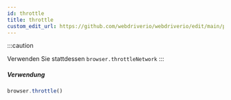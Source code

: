```yaml
---
id: throttle
title: throttle
custom_edit_url: https://github.com/webdriverio/webdriverio/edit/main/packages/webdriverio/src/commands/browser/throttle.ts
---
```


:::caution

Verwenden Sie stattdessen `browser.throttleNetwork`
:::

##### Verwendung

```js
browser.throttle()
```